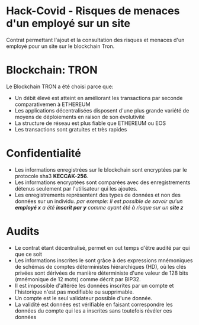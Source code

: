 # Hack-Covid - Risques de menaces d'un employé sur un site

Contrat permettant l'ajout et la consultation des risques et menaces d'un employé pour un site sur le blockchain Tron.

# Blockchain: TRON

 Le Blockchain TRON a été choisi parce que:
  - Un débit élevé est atteint en améliorant les transactions par seconde comparativemen à ETHEREUM
  - Les applications décentralisées disposent d'une plus grande variété de moyens de déploiements en raison de son évolutivité
 - La structure de réseau est plus fiable que ETHEREUM ou EOS
 - Les transactions sont gratuites et très rapides

# Confidentialité

- Les informations enregistrées sur le blockchain sont encryptées par le protocole sha3 **KECCAK-256**.
- Les informations encryptées sont comparées avec des enregistrements détenus seulement par l'utilisateur qui les ajoutes.
- Les enregistrements représentent des types de données et non des données sur un individu.
    *par exemple: Il est possible de savoir qu'un **employé x** a été **inscrit par y** comme ayant été à risque sur un **site z***

# Audits
- Le contrat étant décentralisé, permet en out temps d'être audité par qui que ce soit
- Les informations inscrites le sont grâce à des expressions mnémoniques de schémas de comptes déterministes hiérarchiques (HD), où les clés privées sont dérivées de manière déterministe d'une valeur de 128 bits (mnémonique de 12 mots) comme décrit par BIP32.
- Il est impossible d'altérée les données inscrites par un compte et l'historique n'est pas modifiable ou supprimable.
- Un compte est le seul validateur possible d'une donnée.
- La validité est données est vérifiable en faisant correspondre les données du compte qui les a inscrites sans toutefois révéler ces données 